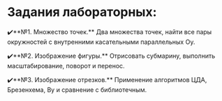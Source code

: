 # Задания лабораторных:

✔️**№1. Множество точек.** Два множества точек, найти все пары окружностей с внутренними касательными параллельных Oy.

✔️**№2. Изображение фигуры.** Отрисовать субмарину, выполнить масштабирование, поворот и перенос.

✔️**№3. Изображение отрезков.** Применение алгоритмов ЦДА, Брезенхема, Ву и сравнение с библиотечным.
